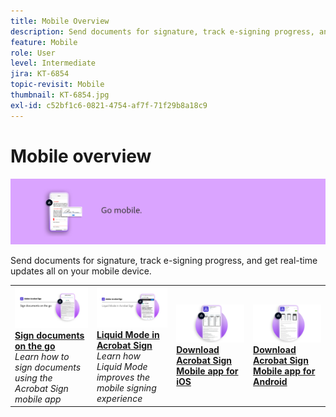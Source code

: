 ```yaml
---
title: Mobile Overview
description: Send documents for signature, track e-signing progress, and get real-time updates all on your mobile device
feature: Mobile
role: User
level: Intermediate
jira: KT-6854
topic-revisit: Mobile
thumbnail: KT-6854.jpg
exl-id: c52bf1c6-0821-4754-af7f-71f29b8a18c9
---
```

# Mobile overview

![Sign Mobile Image](../assets/Hero-Mobile.png)

Send documents for signature, track e-signing progress, and get real-time updates all on your mobile device.

<table style="table-layout:fixed">
<tr>
  <td>
    <a href="sign-mobile.md">
      <img alt="Sign documents on the go" src="assets/signmobile.png" />
    </a>
    <div>
    <a href="sign-mobile.md"><strong>Sign documents on the go</strong></a>
    </div>
    <em>Learn how to sign documents using the Acrobat Sign mobile app</em>
    <br>
  </td>
  <td>
    <a href="liquidmode.md">
      <img alt="Liquid Mode in Acrobat Sign" src="assets/liquidmode.png" />
    </a>
    <div>
    <a href="liquidmode.md"><strong>Liquid Mode in Acrobat Sign</strong></a>
    </div>
    <em>Learn how Liquid Mode improves the mobile signing experience</em>
    <br>
  </td>
  <td>
    <a href="https://apps.apple.com/us/app/adobe-sign/id481082197" target="_blank">
      <img alt="Download for iOS" src="assets/Mobile_iOS.png" />
    </a>
    <div>
    <a href="https://apps.apple.com/us/app/adobe-sign/id481082197" target="_blank"><strong>Download Acrobat Sign Mobile app for iOS</strong></a>
    <br>
  </td>
  <td>
    <a href="https://play.google.com/store/apps/details?id=com.adobe.echosign&hl=en" target="_blank">
      <img alt="Download for Android" src="assets/Mobile_Android.png" />
    </a>
    <div>
    <a href="https://play.google.com/store/apps/details?id=com.adobe.echosign&hl=en" target="_blank"><strong>Download Acrobat Sign Mobile app for Android</strong></a>
    <br>
  </td>
</tr>
</table>

